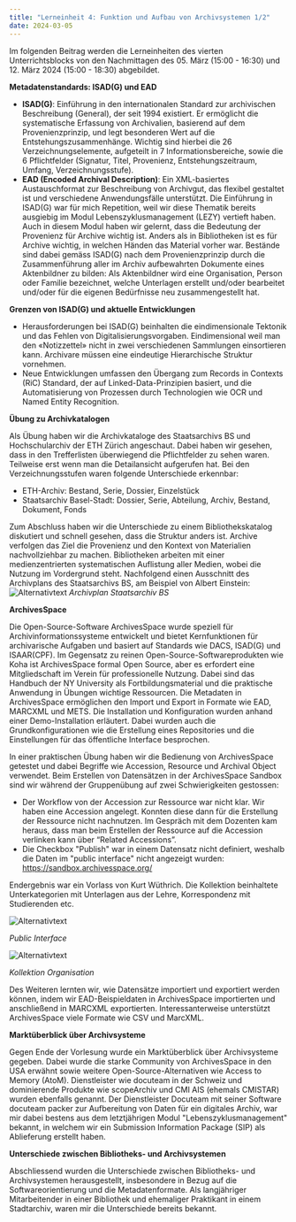 ```yaml
---
title: "Lerneinheit 4: Funktion und Aufbau von Archivsystemen 1/2"
date: 2024-03-05
---
```

Im folgenden Beitrag werden die Lerneinheiten des vierten Unterrichtsblocks von den Nachmittagen des 05. März (15:00 - 16:30) und 12. März 2024 (15:00 - 18:30) abgebildet.
 
**Metadatenstandards: ISAD(G) und EAD**

- **ISAD(G)**: Einführung in den internationalen Standard zur archivischen Beschreibung (General), der seit 1994 existiert. Er ermöglicht die systematische Erfassung von Archivalien, basierend auf dem Provenienzprinzip, und legt besonderen Wert auf die Entstehungszusammenhänge. Wichtig sind hierbei die 26 Verzeichnungselemente, aufgeteilt in 7 Informationsbereiche, sowie die 6 Pflichtfelder (Signatur, Titel, Provenienz, Entstehungszeitraum, Umfang, Verzeichnungsstufe).
- **EAD (Encoded Archival Description)**: Ein XML-basiertes Austauschformat zur Beschreibung von Archivgut, das flexibel gestaltet ist und verschiedene Anwendungsfälle unterstützt.
Die Einführung in ISAD(G) war für mich Repetition, weil wir diese Thematik bereits ausgiebig im Modul Lebenszyklusmanagement (LEZY) vertieft haben. Auch in diesem Modul haben wir gelernt, dass die Bedeutung der Provenienz für Archive wichtig ist. Anders als in Bibliotheken ist es für Archive wichtig, in welchen Händen das Material vorher war. Bestände sind dabei gemäss ISAD(G) nach dem Provenienzprinzip durch die Zusammenführung aller im Archiv aufbewahrten Dokumente eines Aktenbildner zu bilden: Als Aktenbildner wird eine Organisation, Person oder Familie bezeichnet, welche Unterlagen erstellt und/oder bearbeitet und/oder für die eigenen Bedürfnisse neu zusammengestellt hat.

**Grenzen von ISAD(G) und aktuelle Entwicklungen**

- Herausforderungen bei ISAD(G) beinhalten die eindimensionale Tektonik und das Fehlen von Digitalisierungsvorgaben. Eindimensional weil man den «Notizzettel» nicht in zwei verschiedenen Sammlungen einsortieren kann. Archivare müssen eine eindeutige Hierarchische Struktur vornehmen. 
- Neue Entwicklungen umfassen den Übergang zum Records in Contexts (RiC) Standard, der auf Linked-Data-Prinzipien basiert, und die Automatisierung von Prozessen durch Technologien wie OCR und Named Entity Recognition.

**Übung zu Archivkatalogen**

Als Übung haben wir die Archivkataloge des Staatsarchivs BS und Hochschularchiv der ETH Zürich angeschaut. Dabei haben wir gesehen, dass in den Trefferlisten überwiegend die Pflichtfelder zu sehen waren. Teilweise erst wenn man die Detailansicht aufgerufen hat. Bei den Verzeichnungsstufen waren folgende Unterschiede erkennbar:
- ETH-Archiv: Bestand, Serie, Dossier, Einzelstück
- Staatsarchiv Basel-Stadt: Dossier, Serie, Abteilung, Archiv, Bestand, Dokument, Fonds

Zum Abschluss haben wir die Unterschiede zu einem Bibliothekskatalog diskutiert und schnell gesehen, dass die Struktur anders ist. Archive verfolgen das Ziel die Provenienz und den Kontext von Materialien nachvollziehbar zu machen. Bibliotheken arbeiten mit einer medienzentrierten systematischen Auflistung aller Medien, wobei die Nutzung im Vordergrund steht. Nachfolgend einen Ausschnitt des Archivplans des Staatsarchivs BS, am Beispiel von Albert Einstein:
![Alternativtext](https://jonasbracchi.github.io/bain-lerntagebuch/images/archivplan_einstein.png)
*Archivplan Staatsarchiv BS*

**ArchivesSpace**

Die Open-Source-Software ArchivesSpace wurde speziell für Archivinformationssysteme entwickelt und bietet Kernfunktionen für archivarische Aufgaben und basiert auf Standards wie DACS, ISAD(G) und ISAAR(CPF). Im Gegensatz zu reinen Open-Source-Softwareprodukten wie Koha ist ArchivesSpace formal Open Source, aber es erfordert eine Mitgliedschaft im Verein für professionelle Nutzung. Dabei sind das Handbuch der NY University als Fortbildungsmaterial und die praktische Anwendung in Übungen wichtige Ressourcen.
Die Metadaten in ArchivesSpace ermöglichen den Import und Export in Formate wie EAD, MARCXML und METS. Die Installation und Konfiguration wurden anhand einer Demo-Installation erläutert. Dabei wurden auch die Grundkonfigurationen wie die Erstellung eines Repositories und die Einstellungen für das öffentliche Interface besprochen.

In einer praktischen Übung haben wir die Bedienung von ArchivesSpace getestet und dabei Begriffe wie Accession, Resource und Archival Object verwendet. Beim Erstellen von Datensätzen in der ArchivesSpace Sandbox sind wir während der Gruppenübung auf zwei Schwierigkeiten gestossen:
- Der Workflow von der Accession zur Ressource war nicht klar. Wir haben eine Accession angelegt. Konnten diese dann für die Erstellung der Ressource nicht nachnutzen. Im Gespräch mit dem Dozenten kam heraus, dass man beim Erstellen der Ressource auf die Accession verlinken kann über “Related Accessions”.
- Die Checkbox "Publish" war in einem Datensatz nicht definiert, weshalb die Daten im "public interface" nicht angezeigt wurden: https://sandbox.archivesspace.org/

Endergebnis war ein Vorlass von Kurt Wüthrich. Die Kollektion beinhaltete Unterkategorien mit Unterlagen aus der Lehre, Korrespondenz mit Studierenden etc.

![Alternativtext](https://jonasbracchi.github.io/bain-lerntagebuch/images/public_interface.png)

*Public Interface*

![Alternativtext](https://jonasbracchi.github.io/bain-lerntagebuch/images/collection_organisation.png)

*Kollektion Organisation*


Des Weiteren lernten wir, wie Datensätze importiert und exportiert werden können, indem wir EAD-Beispieldaten in ArchivesSpace importierten und anschließend in MARCXML exportierten. Interessanterweise unterstützt ArchivesSpace viele Formate wie CSV und MarcXML.

**Marktüberblick über Archivsysteme**

Gegen Ende der Vorlesung wurde ein Marktüberblick über Archivsysteme gegeben. Dabei wurde die starke Community von ArchivesSpace in den USA erwähnt sowie weitere Open-Source-Alternativen wie Access to Memory (AtoM). Dienstleister wie docuteam in der Schweiz und dominierende Produkte wie scopeArchiv und CMI AIS (ehemals CMISTAR) wurden ebenfalls genannt. Der Dienstleister Docuteam mit seiner Software docuteam packer zur Aufbereitung von Daten für ein digitales Archiv, war mir dabei bestens aus dem letztjährigen Modul "Lebenszyklusmanagement" bekannt, in welchem wir ein Submission Information Package (SIP) als Ablieferung erstellt haben. 

**Unterschiede zwischen Bibliotheks- und Archivsystemen**

Abschliessend wurden die Unterschiede zwischen Bibliotheks- und Archivsystemen herausgestellt, insbesondere in Bezug auf die Softwareorientierung und die Metadatenformate. Als langjähriger Mitarbeitender in einer Bibliothek und ehemaliger Praktikant in einem Stadtarchiv, waren mir die Unterschiede bereits bekannt.
